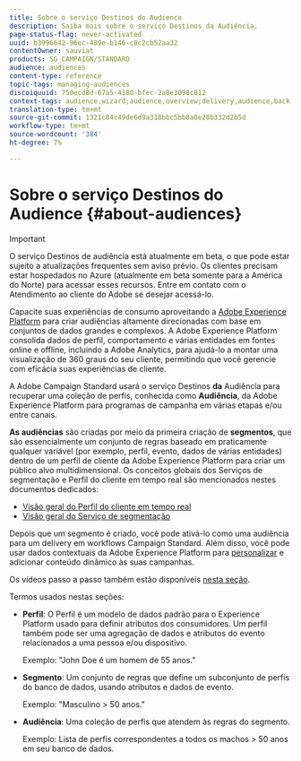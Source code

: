```yaml
---
title: Sobre o serviço Destinos do Audience
description: Saiba mais sobre o serviço Destinos da Audiência.
page-status-flag: never-activated
uuid: b3996642-96ec-489e-b146-c8c2cb52aa32
contentOwner: sauviat
products: SG_CAMPAIGN/STANDARD
audience: audiences
content-type: reference
topic-tags: managing-audiences
discoiquuid: 750ecd8d-67a5-4180-bfec-2a8e3098c812
context-tags: audience,wizard;audience,overview;delivery,audience,back
translation-type: tm+mt
source-git-commit: 1321c84c49de6d9a318bbc5bb8a0e28b332d2b5d
workflow-type: tm+mt
source-wordcount: '384'
ht-degree: 7%

---
```



# Sobre o serviço Destinos do Audience {#about-audiences}

>[!IMPORTANT]
>
>O serviço Destinos de audiência está atualmente em beta, o que pode estar sujeito a atualizações frequentes sem aviso prévio. Os clientes precisam estar hospedados no Azure (atualmente em beta somente para a América do Norte) para acessar esses recursos. Entre em contato com o Atendimento ao cliente do Adobe se desejar acessá-lo.

Capacite suas experiências de consumo aproveitando a [Adobe Experience Platform](https://docs.adobe.com/content/help/en/experience-platform/landing/home.html) para criar audiências altamente direcionadas com base em conjuntos de dados grandes e complexos. A Adobe Experience Platform consolida dados de perfil, comportamento e várias entidades em fontes online e offline, incluindo a Adobe Analytics, para ajudá-lo a montar uma visualização de 360 graus do seu cliente, permitindo que você gerencie com eficácia suas experiências de cliente.

A Adobe Campaign Standard usará o serviço Destinos **da** Audiência para recuperar uma coleção de perfis, conhecida como **Audiência**, da Adobe Experience Platform para programas de campanha em várias etapas e/ou entre canais.

**As audiências** são criadas por meio da primeira criação de **segmentos**, que são essencialmente um conjunto de regras baseado em praticamente qualquer variável (por exemplo, perfil, evento, dados de várias entidades) dentro de um perfil de cliente da Adobe Experience Platform para criar um público alvo multidimensional. Os conceitos globais dos Serviços de segmentação e Perfil do cliente em tempo real são mencionados nestes documentos dedicados:

* [Visão geral do Perfil do cliente em tempo real](https://docs.adobe.com/content/help/pt-BR/experience-platform/profile/home.html)
* [Visão geral do Serviço de segmentação](https://docs.adobe.com/content/help/en/experience-platform/segmentation/home.html)

Depois que um segmento é criado, você pode ativá-lo como uma audiência para um delivery em workflows [](../../automating/using/aep-targeting-audiences.md)Campaign Standard. Além disso, você pode usar dados contextuais da Adobe Experience Platform para [personalizar](../../automating/using/aep-personalizing-campaigns.md) e adicionar conteúdo dinâmico às suas campanhas.

Os vídeos passo a passo também estão disponíveis [nesta seção](https://docs.adobe.com/content/help/pt-BR/campaign-standard-learn/tutorials/profiles-and-audiences/audience-destinations/audience-destinations-overview.translate.html).

Termos usados nestas seções:

* **Perfil**: O Perfil é um modelo de dados padrão para o Experience Platform usado para definir atributos dos consumidores. Um perfil também pode ser uma agregação de dados e atributos do evento relacionados a uma pessoa e/ou dispositivo.

   Exemplo: &quot;John Doe é um homem de 55 anos.&quot;

* **Segmento**: Um conjunto de regras que define um subconjunto de perfis do banco de dados, usando atributos e dados de evento.

   Exemplo: &quot;Masculino > 50 anos.&quot;

* **Audiência**: Uma coleção de perfis que atendem às regras do segmento.

   Exemplo: Lista de perfis correspondentes a todos os machos > 50 anos em seu banco de dados.
